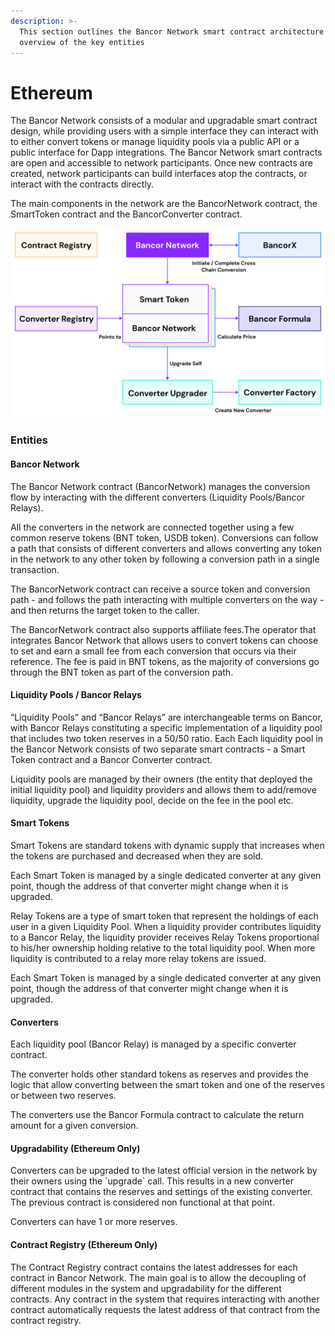 ```yaml
---
description: >-
  This section outlines the Bancor Network smart contract architecture and
  overview of the key entities
---
```


# Ethereum

The Bancor Network consists of a modular and upgradable smart contract design, while providing users with a simple interface they can interact with to either convert tokens or manage liquidity pools via a public API or a public interface for Dapp integrations. The Bancor Network smart contracts are open and accessible to network participants. Once new contracts are created, network participants can build interfaces atop the contracts, or interact with the contracts directly. 

The main components in the network are the BancorNetwork contract, the SmartToken contract and the BancorConverter contract.

![Bancor Network Smart Contract Architecture ](../../../.gitbook/assets/graph-1-4.png)

### Entities

#### Bancor Network

The Bancor Network contract \(BancorNetwork\) manages the conversion flow by interacting with the different converters \(Liquidity Pools/Bancor Relays\).

All the converters in the network are connected together using a few common reserve tokens \(BNT token, USDB token\). Conversions can follow a path that consists of different converters and allows converting any token in the network to any other token by following a conversion path in a single transaction.

The BancorNetwork contract can receive a source token and conversion path - and follows the path interacting with multiple converters on the way - and then returns the target token to the caller.

The BancorNetwork contract also supports affiliate fees.The operator that integrates Bancor Network that allows users to convert tokens can choose to set and earn a small fee from each conversion that occurs via their reference. The fee is paid in BNT tokens, as the majority of conversions go through the BNT token as part of the conversion path.    


#### Liquidity Pools / Bancor Relays

“Liquidity Pools” and “Bancor Relays” are interchangeable terms on Bancor, with Bancor Relays constituting a specific implementation of a liquidity pool that includes two token reserves in a 50/50 ratio. Each Each liquidity pool in the Bancor Network consists of two separate smart contracts - a Smart Token contract and a Bancor Converter contract.

Liquidity pools are managed by their owners \(the entity that deployed the initial liquidity pool\) and liquidity providers and allows them to add/remove liquidity, upgrade the liquidity pool, decide on the fee in the pool etc.  


#### Smart Tokens

Smart Tokens are standard tokens with  dynamic supply that increases when the tokens are purchased and decreased when they are sold.

Each Smart Token is managed by a single dedicated converter at any given point, though the address of that converter might change when it is upgraded.

Relay Tokens are a type of smart token that represent the holdings of each user in a given Liquidity Pool. When a liquidity provider contributes liquidity to a Bancor Relay, the liquidity provider receives Relay Tokens proportional to his/her ownership holding relative to the total liquidity pool. When more liquidity is contributed to a relay more relay tokens are issued. 

Each Smart Token is managed by a single dedicated converter at any given point, though the address of that converter might change when it is upgraded.  


#### Converters

Each liquidity pool \(Bancor Relay\) is managed by a specific converter contract.

The converter holds other standard tokens as reserves and provides the logic that allow converting between the smart token and one of the reserves or between two reserves.

The converters use the Bancor Formula contract to calculate the return amount for a given conversion.  


#### Upgradability \(Ethereum Only\)

Converters can be upgraded to the latest official version in the network by their owners using the \`upgrade\` call. This results in a new converter contract that contains the reserves and settings of the existing converter. The previous contract is considered non functional at that point.

Converters can have 1 or more reserves.  


#### **Contract Registry \(Ethereum Only\)**

The Contract Registry contract contains the latest addresses for each contract in Bancor Network. The main goal is to allow the decoupling of different modules in the system and upgradability for the different contracts. Any contract in the system that requires interacting with another contract automatically requests the latest address of that contract from the contract registry.  



